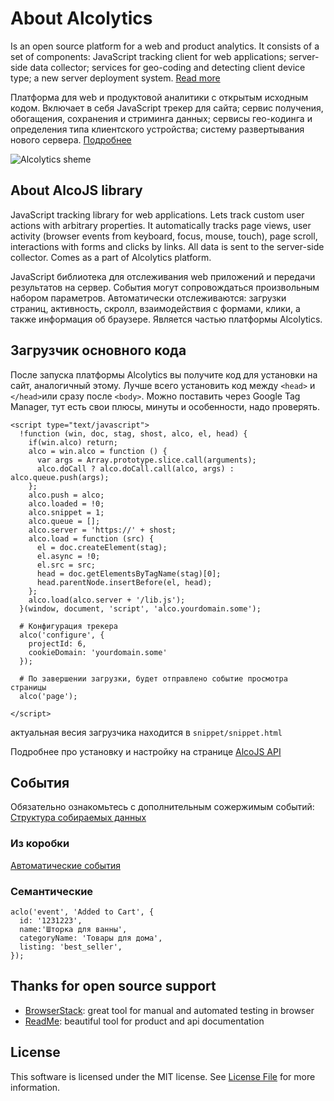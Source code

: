 # About Alcolytics

Is an open source platform for a web and product analytics. 
It consists of a set of components: JavaScript tracking client for web applications; 
server-side data collector; services for geo-coding and detecting client device type; 
a new server deployment system.
[Read more](https://alco.readme.io/docs/web-tracking)

Платформа для web и продуктовой аналитики с открытым исходным кодом.
Включает в себя JavaScript трекер для сайта; сервис получения, обогащения,
сохранения и стриминга данных; сервисы гео-кодинга и определения типа клиентского устройства;
систему развертывания нового сервера.
[Подробнее](https://alco.readme.io/docs/web-tracking) 

![Alcolytics sheme](https://raw.githubusercontent.com/alcolytics/alco-tracker/master/docs/alco-scheme.png)

## About AlcoJS library

JavaScript tracking library for web applications. Lets track custom user actions with arbitrary properties. It automatically tracks page views, user activity (browser events from keyboard, focus, mouse, touch), page scroll, interactions with forms and clicks by links. All data is sent to the server-side collector. Comes as a part of Alcolytics platform.

JavaScript библиотека для отслеживания web приложений и передачи  результатов на сервер. События могут сопровождаться произвольным набором параметров. Автоматически отслеживаются: загрузки страниц, активность, скролл, взаимодействия с формами, клики, а также информация об браузере. Является частью платформы Alcolytics.

## Загрузчик основного кода

После запуска платформы Alcolytics вы получите код для установки на сайт, аналогичный этому. 
Лучше всего установить код между `<head>` и `</head>`или сразу после `<body>`. 
Можно поставить через Google Tag Manager, тут есть свои плюсы, минуты и особенности, надо проверять.

    <script type="text/javascript">
      !function (win, doc, stag, shost, alco, el, head) {
        if(win.alco) return;
        alco = win.alco = function () {
          var args = Array.prototype.slice.call(arguments);
          alco.doCall ? alco.doCall.call(alco, args) : alco.queue.push(args);
        };
        alco.push = alco;
        alco.loaded = !0;
        alco.snippet = 1;
        alco.queue = [];
        alco.server = 'https://' + shost;
        alco.load = function (src) {
          el = doc.createElement(stag);
          el.async = !0;
          el.src = src;
          head = doc.getElementsByTagName(stag)[0];
          head.parentNode.insertBefore(el, head);
        };
        alco.load(alco.server + '/lib.js');
      }(window, document, 'script', 'alco.yourdomain.some');
      
      # Конфигурация трекера
      alco('configure', {
        projectId: 6,
        cookieDomain: 'yourdomain.some'
      });
      
      # По завершении загрузки, будет отправлено событие просмотра страницы
      alco('page');
      
    </script>
    
актуальная весия загрузчика находится в `snippet/snippet.html`
    
Подробнее про установку и настройку на странице [AlcoJS API](https://alco.readme.io/docs/js-api) 

## События

Обязательно ознакомьтесь с дополнительным сожержимым событий: [Структура собираемых данных](https://alco.readme.io/docs/alcojs-data-format)

### Из коробки

[Автоматические события](https://alco.readme.io/docs/auto-track)

### Семантические

    aclo('event', 'Added to Cart', {
      id: '1231223', 
      name:'Шторка для ванны', 
      categoryName: 'Товары для дома',
      listing: 'best_seller',
    });


## Thanks for open source support

- [BrowserStack](https://www.browserstack.com): great tool for manual and automated testing in browser
- [ReadMe](https://readme.io): beautiful tool for product and api documentation


## License

This software is licensed under the MIT license. See [License File](LICENSE) for more information.

